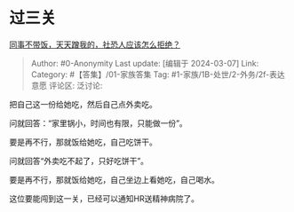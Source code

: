 # 过三关
[同事不带饭，天天蹭我的，社恐人应该怎么拒绝？](https://www.zhihu.com/question/600353143/answer/3421332403)

> Author: #0-Anonymity
> Last update: [编辑于 2024-03-07]
> Link:
> Category: #【答集】/01-家族答集 
> Tag: #1-家族/1B-处世/2-外务/2f-表达意愿 
> 评论区:
> 泛讨论:

把自己这一份给她吃，然后自己点外卖吃。

问就回答：“家里锅小，时间也有限，只能做一份”。

要是再不行，那就饭给她吃，自己吃饼干。

问就回答“外卖吃不起了，只好吃饼干”。

要是再不行，那就饭给她吃，自己坐边上看她吃，自己喝水。

这位要能闯到这一关，已经可以通知HR送精神病院了。